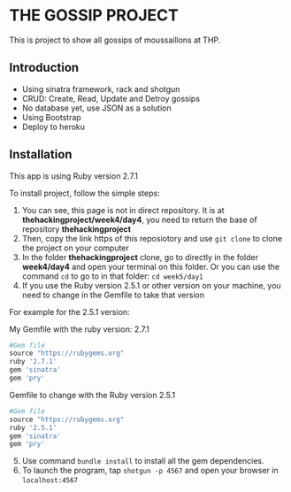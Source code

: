 # THE GOSSIP PROJECT 

This is project to show all gossips of moussaillons at THP.

## Introduction

- Using sinatra framework, rack and shotgun
- CRUD: Create, Read, Update and Detroy gossips
- No database yet, use JSON as a solution
- Using Bootstrap
- Deploy to heroku

## Installation

This app is using Ruby version 2.7.1

To install project, follow the simple steps:

1. You can see, this page is not in direct repository. It is at **thehackingproject/week4/day4**, you need to return the base of repository **thehackingproject**
2. Then, copy the link https of this reposiotory and use `git clone` to clone the project on your computer
3. In the folder **thehackingproject** clone, go to directly in the folder **week4/day4** and open your terminal on this folder. Or you can use the command `cd` to go to in that folder: `cd week5/day1`
4. If you use the Ruby version 2.5.1 or other version on your machine, you need to change in the Gemfile to take that version
   
  For example for the 2.5.1 version: 


  My Gemfile with the ruby version: 2.7.1
  ```ruby
  #Gem file
  source "https://rubygems.org"
  ruby '2.7.1'
  gem 'sinatra'
  gem 'pry'
  ```

  Gemfile to change with the Ruby version 2.5.1
  ```ruby
  #Gem file
  source "https://rubygems.org"
  ruby '2.5.1'
  gem 'sinatra'
  gem 'pry'
  ```
5. Use command `bundle install` to install all the gem dependencies.
6. To launch the program, tap `shotgun -p 4567` and open your browser in `localhost:4567`